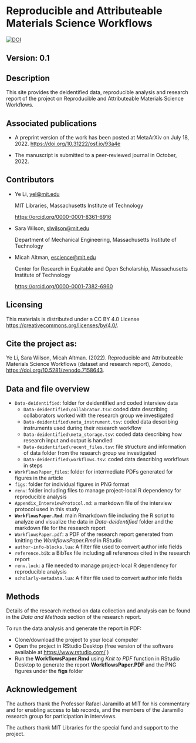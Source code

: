 # Reproducible and Attributeable Materials Science Workflows
[![DOI](https://zenodo.org/badge/544916792.svg)](https://zenodo.org/badge/latestdoi/544916792) 

## Version: 0.1

## Description
This site provides the deidentified data, reproducible analysis and research report of the project on Reproducible and Attributeable Materials Science Workflows. 

## Associated publications
- A preprint version of the work has been posted at MetaArXiv on July 18, 2022. https://doi.org/10.31222/osf.io/93a4e 

- The manuscript is submitted to a peer-reviewed journal in October, 2022.

## Contributors 
- Ye Li, yel@mit.edu

    MIT Libraries, Massachusetts Institute of Technology

    https://orcid.org/0000-0001-8361-6916 

- Sara Wilson, slwilson@mit.edu

    Department of Mechanical Engineering, Massachusetts Institute of Technology

- Micah Altman, escience@mit.edu
    
    Center for Research in Equitable and Open Scholarship, Massachusetts Institute of Technology

    https://orcid.org/0000-0001-7382-6960 


## Licensing
This materials is distributed under a CC BY 4.0 License https://creativecommons.org/licenses/by/4.0/. 

## Cite the project as:
Ye Li, Sara Wilson, Micah Altman. (2022). Reproducible and Attributeable Materials Science Workflows (dataset and research report), Zenodo, https://doi.org/10.5281/zenodo.7158643. 

## Data and file overview 

* `Data-deidentified`:  folder for deidentified and coded interview data
    * `Data-deidentified\collabrator.tsv`: coded data describing collaborators worked with the research group we investigated
    * `Data-deidentified\meta_instrument.tsv`: coded data describing instruments used during their research workflow
    * `Data-deidentified\meta_storage.tsv`: coded data describing how research input and output is handled
    * `Data-deidentified\recent_files.tsv`: file structure and information of data folder from the research group we investigated
    * `Data-deidentified\workflows.tsv`: coded data describing workflows in steps
* `WorkflowsPaper_files`: folder for intermediate PDFs generated for figures in the article
* `figs`: folder for individual figures in PNG format
* `renv`: folder including files to manage project-local R dependency for reproducible analysis 
* `Appendix_InterviewProtocol.md`: a markdown file of the interview protocol used in this study
* **`WorkflowsPaper.Rmd`**: main Rmarkdown file including the R script to analyze and visualize the data in *Data-deidentified* folder and the markdown file for the research report 
* `WorkflowsPaper.pdf`: a PDF of the research report generated from knitting the *WorkflowsPaper.Rmd* in RStudio 
* `author-info-blocks.lua`: A filter file used to convert author info fields
* `reference.bib`: a BibTex file including all references cited in the research report
* `renv.lock`: a file needed to manage project-local R dependency for reproducible analysis 
* `scholarly-metadata.lua`: A filter file used to convert author info fields 

## Methods
Details of the research method on data collection and analysis can be found in the *Data and Methods* section of the research report. 

To run the data analysis and generate the report in PDF:
- Clone/download the project to your local computer
- Open the project in RStudio Desktop (free version of the software available at https://www.rstudio.com/ )
- Run the **WorkflowsPaper.Rmd** using *Knit to PDF* function in RStudio Desktop to generate the report **WorkflowsPaper.PDF** and the PNG figures under the **figs** folder



## Acknowledgement
The authors thank the Professor Rafael Jaramillo at MIT for his commentary and for enabling access to lab records, and the members of the Jaramillo research group for participation in interviews.

The authors thank MIT Libraries for the special fund and support to the project.


